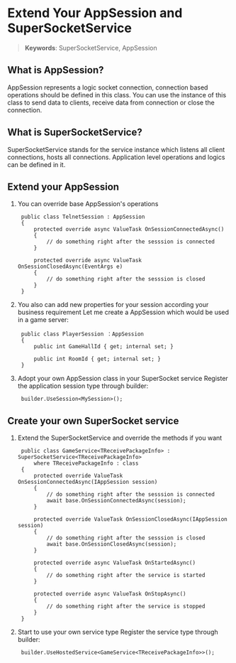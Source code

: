 # Extend Your AppSession and SuperSocketService

> __Keywords__: SuperSocketService, AppSession

## What is AppSession?
AppSession represents a logic socket connection, connection based operations should be defined in this class. You can use the instance of this class to send data to clients, receive data from connection or close the connection.

## What is SuperSocketService?
SuperSocketService stands for the service instance which listens all client connections, hosts all connections. Application level operations and logics can be defined in it.

## Extend your AppSession

1. You can override base AppSession's operations
    
        public class TelnetSession : AppSession
        {
            protected override async ValueTask OnSessionConnectedAsync()
            {
                // do something right after the sesssion is connected
            }            

            protected override async ValueTask OnSessionClosedAsync(EventArgs e)
            {
                // do something right after the sesssion is closed
            }
        }

2. You also can add new properties for your session according your business requirement
Let me create a AppSession which would be used in a game server:


        public class PlayerSession ：AppSession
        {
            public int GameHallId { get; internal set; }

            public int RoomId { get; internal set; }
        }

3. Adopt your own AppSession class in your SuperSocket service
Register the application session type through builder:


        builder.UseSession<MySession>();


## Create your own SuperSocket service


1. Extend the SuperSocketService and override the methods if you want

        public class GameService<TReceivePackageInfo> : SuperSocketService<TReceivePackageInfo>
            where TReceivePackageInfo : class
        {
            protected override ValueTask OnSessionConnectedAsync(IAppSession session)
            {
                // do something right after the sesssion is connected
                await base.OnSessionConnectedAsync(session);
            }

            protected override ValueTask OnSessionClosedAsync(IAppSession session)
            {
                // do something right after the sesssion is closed
                await base.OnSessionClosedAsync(session);
            }

            protected override async ValueTask OnStartedAsync()
            {
                // do something right after the service is started
            }

            protected override async ValueTask OnStopAsync()
            {
                // do something right after the service is stopped
            }
        }

2. Start to use your own service type
Register the service type through builder:


        builder.UseHostedService<GameService<TReceivePackageInfo>>();